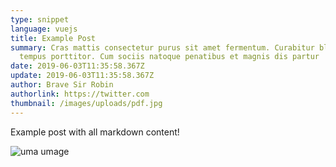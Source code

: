 ```yaml
---
type: snippet
language: vuejs
title: Example Post
summary: Cras mattis consectetur purus sit amet fermentum. Curabitur blandit
  tempus porttitor. Cum sociis natoque penatibus et magnis dis partur
date: 2019-06-03T11:35:58.367Z
update: 2019-06-03T11:35:58.367Z
author: Brave Sir Robin
authorlink: https://twitter.com
thumbnail: /images/uploads/pdf.jpg
---
```

Example post with all markdown content!



![](/images/uploads/pdf.jpg "uma umage")